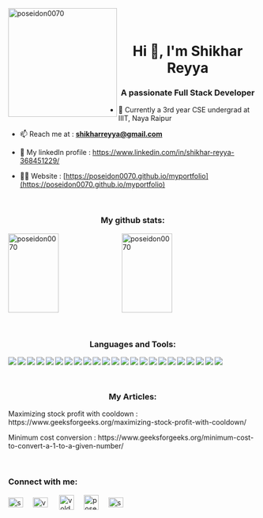 
<img height="220px" align="left" src="https://drive.usercontent.google.com/download?id=1gW2yrZ0RDBzMl7GryLnxHmAK0jyUhm4h&authuser=0" alt="poseidon0070" />
<p>&nbsp</p>
<h1 align="center">Hi 👋, I'm Shikhar Reyya</h1>
<h3 align="center">A passionate Full Stack Developer</h3>

- 🏫 Currently a 3rd year CSE undergrad at IIIT, Naya Raipur

- 📫 Reach me at : **shikharreyya@gmail.com**

- 🔗 My linkedIn profile : https://www.linkedin.com/in/shikhar-reyya-368451229/

- 👨‍💻 Website : [https://poseidon0070.github.io/myportfolio](https://poseidon0070.github.io/myportfolio)

<p>&nbsp</p>
<h3 align="center">My github stats:</h3>
  
<img align="left" height="160px" width="45%" src="https://github-readme-stats.vercel.app/api?username=poseidon0070&show_icons=true&locale=en" alt="poseidon0070" />

<img width="45%" height="160px" src="https://github-readme-streak-stats.herokuapp.com/?user=poseidon0070&" alt="poseidon0070" />
<p>&nbsp</p>
<h3 align="center">Languages and Tools:</h3>
<img align="left" src="https://img.shields.io/badge/html5-%23E34F26.svg?style=for-the-badge&logo=html5&logoColor=white">
<img align="left" src="https://img.shields.io/badge/css3-%231572B6.svg?style=for-the-badge&logo=css3&logoColor=white">
<img align="left" src="https://img.shields.io/badge/javascript-%23323330.svg?style=for-the-badge&logo=javascript&logoColor=%23F7DF1E">
<img align="left" src="https://img.shields.io/badge/react-%2320232a.svg?style=for-the-badge&logo=react&logoColor=%2361DAFB">
<img align="left" src="https://img.shields.io/badge/python-3670A0?style=for-the-badge&logo=python&logoColor=ffdd54">
<img align="left" src="https://img.shields.io/badge/c++-%2300599C.svg?style=for-the-badge&logo=c%2B%2B&logoColor=white">
<img align="left" src="https://img.shields.io/badge/bootstrap-%238511FA.svg?style=for-the-badge&logo=bootstrap&logoColor=white">
<img align="left" src="https://img.shields.io/badge/node.js-6DA55F?style=for-the-badge&logo=node.js&logoColor=white">
<img align="left" src="https://img.shields.io/badge/express.js-%23404d59.svg?style=for-the-badge&logo=express&logoColor=%2361DAFB">
<img align="left" src="https://img.shields.io/badge/NPM-%23CB3837.svg?style=for-the-badge&logo=npm&logoColor=white">
<img align="left" src="https://img.shields.io/badge/NODEMON-%23323330.svg?style=for-the-badge&logo=nodemon&logoColor=%BBDEAD">
<img align="left" src="https://img.shields.io/badge/redux-%23593d88.svg?style=for-the-badge&logo=redux&logoColor=white">
<img align="left" src="https://img.shields.io/badge/Context--Api-000000?style=for-the-badge&logo=react">
<img align="left" src="https://img.shields.io/badge/React_Router-CA4245?style=for-the-badge&logo=react-router&logoColor=white">
<img align="left" src="https://img.shields.io/badge/MongoDB-%234ea94b.svg?style=for-the-badge&logo=mongodb&logoColor=white">
<img align="left" src="https://img.shields.io/badge/mysql-%2300f.svg?style=for-the-badge&logo=mysql&logoColor=white">
<img align="left" src="https://img.shields.io/badge/git-%23F05033.svg?style=for-the-badge&logo=git&logoColor=white">
<img align="left" src="https://img.shields.io/badge/github-%23121011.svg?style=for-the-badge&logo=github&logoColor=white">
<img align="left" src="https://img.shields.io/badge/github%20pages-121013?style=for-the-badge&logo=github&logoColor=white">
<img align="left" src="https://img.shields.io/badge/Visual%20Studio-5C2D91.svg?style=for-the-badge&logo=visual-studio&logoColor=white">
<img align="left" src="https://img.shields.io/badge/netlify-%23000000.svg?style=for-the-badge&logo=netlify&logoColor=#00C7B7">
<img align="left" src="https://img.shields.io/badge/Render-%46E3B7.svg?style=for-the-badge&logo=render&logoColor=white">
<img src="https://img.shields.io/badge/Firebase-039BE5?style=for-the-badge&logo=Firebase&logoColor=white">
<p>&nbsp</p>
<h3 align="center">My Articles:</h3>
<p>Maximizing stock profit with cooldown : https://www.geeksforgeeks.org/maximizing-stock-profit-with-cooldown/</p>
<p>Minimum cost conversion : https://www.geeksforgeeks.org/minimum-cost-to-convert-a-1-to-a-given-number/</p>

<p>&nbsp</p>
<h3>Connect with me:</h3>
<p>
<a href="https://linkedin.com/in/shikhar reyya" target="blank"><img align="center" src="https://raw.githubusercontent.com/rahuldkjain/github-profile-readme-generator/master/src/images/icons/Social/linked-in-alt.svg" alt="shikhar reyya" height="20" width="30" /></a>&nbsp;&nbsp;&nbsp;&nbsp;
<a href="https://twitter.com/voldemort_7585" target="blank"><img align="center" src="https://raw.githubusercontent.com/rahuldkjain/github-profile-readme-generator/master/src/images/icons/Social/twitter.svg" alt="voldemoty_7585" height="20" width="30" /></a> &nbsp;&nbsp;&nbsp;&nbsp;
<a color="white" href="https://www.codechef.com/users/voldemort_7585" target="blank"><img align="center" src="https://cdn.jsdelivr.net/npm/simple-icons@3.1.0/icons/codechef.svg" alt="voldemort_7585" height="30" width="30" /></a>&nbsp;&nbsp;&nbsp;&nbsp;
<a href="https://codeforces.com/profile/poseidon_0070" target="blank"><img align="center" src="https://raw.githubusercontent.com/rahuldkjain/github-profile-readme-generator/master/src/images/icons/Social/codeforces.svg" alt="poseidon_0070" height="30" width="30" /></a>&nbsp;&nbsp;&nbsp;&nbsp;
<a href="https://auth.geeksforgeeks.org/user/shikhar7585" target="blank"><img align="center" src="https://raw.githubusercontent.com/rahuldkjain/github-profile-readme-generator/master/src/images/icons/Social/geeks-for-geeks.svg" alt="shikhar7585" height="20" width="30" /></a>&nbsp;&nbsp;&nbsp;&nbsp;
</p>

